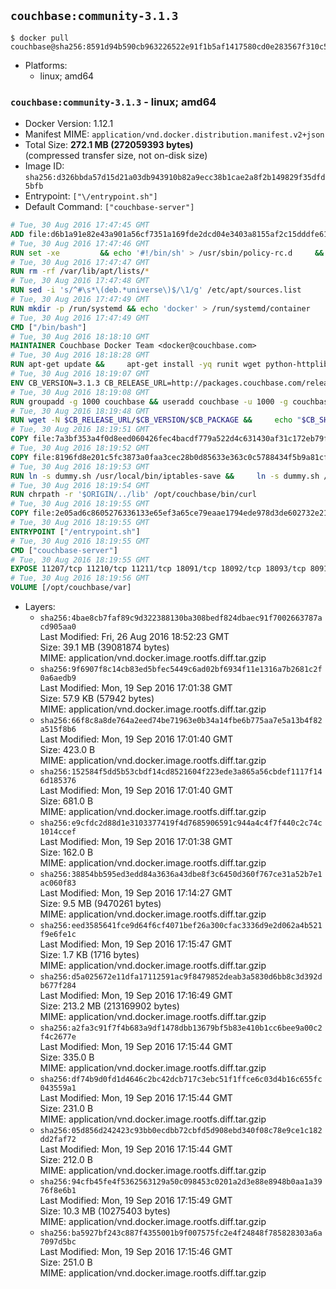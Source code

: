 ## `couchbase:community-3.1.3`

```console
$ docker pull couchbase@sha256:8591d94b590cb963226522e91f1b5af1417580cd0e283567f310c5adef6f0e07
```

-	Platforms:
	-	linux; amd64

### `couchbase:community-3.1.3` - linux; amd64

-	Docker Version: 1.12.1
-	Manifest MIME: `application/vnd.docker.distribution.manifest.v2+json`
-	Total Size: **272.1 MB (272059393 bytes)**  
	(compressed transfer size, not on-disk size)
-	Image ID: `sha256:d326bbda57d15d21a03db943910b82a9ecc38b1cae2a8f2b149829f35dfd5bfb`
-	Entrypoint: `["\/entrypoint.sh"]`
-	Default Command: `["couchbase-server"]`

```dockerfile
# Tue, 30 Aug 2016 17:47:45 GMT
ADD file:d6b1a91e82e43a901a56cf7351a169fde2dcd04e3403a8155af2c15dddfe61ab in / 
# Tue, 30 Aug 2016 17:47:46 GMT
RUN set -xe 		&& echo '#!/bin/sh' > /usr/sbin/policy-rc.d 	&& echo 'exit 101' >> /usr/sbin/policy-rc.d 	&& chmod +x /usr/sbin/policy-rc.d 		&& dpkg-divert --local --rename --add /sbin/initctl 	&& cp -a /usr/sbin/policy-rc.d /sbin/initctl 	&& sed -i 's/^exit.*/exit 0/' /sbin/initctl 		&& echo 'force-unsafe-io' > /etc/dpkg/dpkg.cfg.d/docker-apt-speedup 		&& echo 'DPkg::Post-Invoke { "rm -f /var/cache/apt/archives/*.deb /var/cache/apt/archives/partial/*.deb /var/cache/apt/*.bin || true"; };' > /etc/apt/apt.conf.d/docker-clean 	&& echo 'APT::Update::Post-Invoke { "rm -f /var/cache/apt/archives/*.deb /var/cache/apt/archives/partial/*.deb /var/cache/apt/*.bin || true"; };' >> /etc/apt/apt.conf.d/docker-clean 	&& echo 'Dir::Cache::pkgcache ""; Dir::Cache::srcpkgcache "";' >> /etc/apt/apt.conf.d/docker-clean 		&& echo 'Acquire::Languages "none";' > /etc/apt/apt.conf.d/docker-no-languages 		&& echo 'Acquire::GzipIndexes "true"; Acquire::CompressionTypes::Order:: "gz";' > /etc/apt/apt.conf.d/docker-gzip-indexes 		&& echo 'Apt::AutoRemove::SuggestsImportant "false";' > /etc/apt/apt.conf.d/docker-autoremove-suggests
# Tue, 30 Aug 2016 17:47:47 GMT
RUN rm -rf /var/lib/apt/lists/*
# Tue, 30 Aug 2016 17:47:48 GMT
RUN sed -i 's/^#\s*\(deb.*universe\)$/\1/g' /etc/apt/sources.list
# Tue, 30 Aug 2016 17:47:49 GMT
RUN mkdir -p /run/systemd && echo 'docker' > /run/systemd/container
# Tue, 30 Aug 2016 17:47:49 GMT
CMD ["/bin/bash"]
# Tue, 30 Aug 2016 18:18:10 GMT
MAINTAINER Couchbase Docker Team <docker@couchbase.com>
# Tue, 30 Aug 2016 18:18:28 GMT
RUN apt-get update &&     apt-get install -yq runit wget python-httplib2 chrpath     lsof lshw sysstat net-tools numactl  &&     apt-get autoremove && apt-get clean &&     rm -rf /var/lib/apt/lists/* /tmp/* /var/tmp/*
# Tue, 30 Aug 2016 18:19:07 GMT
ENV CB_VERSION=3.1.3 CB_RELEASE_URL=http://packages.couchbase.com/releases CB_PACKAGE=couchbase-server-community_3.1.3-ubuntu12.04_amd64.deb CB_SHA256=dc919f78a74ae1f627b9bee26e3da70a33ceb1b3fd3259f2ed85b0754e6fcd41 PATH=/usr/local/sbin:/usr/local/bin:/usr/sbin:/usr/bin:/sbin:/bin:/opt/couchbase/bin:/opt/couchbase/bin/tools:/opt/couchbase/bin/install
# Tue, 30 Aug 2016 18:19:08 GMT
RUN groupadd -g 1000 couchbase && useradd couchbase -u 1000 -g couchbase -M
# Tue, 30 Aug 2016 18:19:48 GMT
RUN wget -N $CB_RELEASE_URL/$CB_VERSION/$CB_PACKAGE &&     echo "$CB_SHA256  $CB_PACKAGE" | sha256sum -c - &&     dpkg -i ./$CB_PACKAGE && rm -f ./$CB_PACKAGE
# Tue, 30 Aug 2016 18:19:51 GMT
COPY file:7a3bf353a4f0d8eed060426fec4bacdf779a522d4c631430af31c172eb79f95b in /etc/service/couchbase-server/run 
# Tue, 30 Aug 2016 18:19:52 GMT
COPY file:8196fd8e201c5fc3873a0faa3cec28b0d85633e363c0c5788434f5b9a81cfa5b in /usr/local/bin/ 
# Tue, 30 Aug 2016 18:19:53 GMT
RUN ln -s dummy.sh /usr/local/bin/iptables-save &&     ln -s dummy.sh /usr/local/bin/lvdisplay &&     ln -s dummy.sh /usr/local/bin/vgdisplay &&     ln -s dummy.sh /usr/local/bin/pvdisplay
# Tue, 30 Aug 2016 18:19:54 GMT
RUN chrpath -r '$ORIGIN/../lib' /opt/couchbase/bin/curl
# Tue, 30 Aug 2016 18:19:55 GMT
COPY file:2e05ad6c8605276336133e65ef3a65ce79eaae1794ede978d3de602732e217ac in / 
# Tue, 30 Aug 2016 18:19:55 GMT
ENTRYPOINT ["/entrypoint.sh"]
# Tue, 30 Aug 2016 18:19:55 GMT
CMD ["couchbase-server"]
# Tue, 30 Aug 2016 18:19:55 GMT
EXPOSE 11207/tcp 11210/tcp 11211/tcp 18091/tcp 18092/tcp 18093/tcp 8091/tcp 8092/tcp 8093/tcp 8094/tcp
# Tue, 30 Aug 2016 18:19:56 GMT
VOLUME [/opt/couchbase/var]
```

-	Layers:
	-	`sha256:4bae8cb7faf89c9d322388130ba308bedf824dbaec91f7002663787acd905aa0`  
		Last Modified: Fri, 26 Aug 2016 18:52:23 GMT  
		Size: 39.1 MB (39081874 bytes)  
		MIME: application/vnd.docker.image.rootfs.diff.tar.gzip
	-	`sha256:9f6907f8c14cb83ed5bfec5449c6ad02bf6934f11e1316a7b2681c2f0a6aedb9`  
		Last Modified: Mon, 19 Sep 2016 17:01:38 GMT  
		Size: 57.9 KB (57942 bytes)  
		MIME: application/vnd.docker.image.rootfs.diff.tar.gzip
	-	`sha256:66f8c8a8de764a2eed74be71963e0b34a14fbe6b775aa7e5a13b4f82a515f8b6`  
		Last Modified: Mon, 19 Sep 2016 17:01:40 GMT  
		Size: 423.0 B  
		MIME: application/vnd.docker.image.rootfs.diff.tar.gzip
	-	`sha256:152584f5dd5b53cbdf14cd8521604f223ede3a865a56cbdef1117f146d185376`  
		Last Modified: Mon, 19 Sep 2016 17:01:40 GMT  
		Size: 681.0 B  
		MIME: application/vnd.docker.image.rootfs.diff.tar.gzip
	-	`sha256:e9cfdc2d88d1e3103377419f4d7685906591c944a4c4f7f440c2c74c1014ccef`  
		Last Modified: Mon, 19 Sep 2016 17:01:38 GMT  
		Size: 162.0 B  
		MIME: application/vnd.docker.image.rootfs.diff.tar.gzip
	-	`sha256:38854bb595ed3edd84a3636a43dbe8f3c6450d360f767ce31a52b7e1ac060f83`  
		Last Modified: Mon, 19 Sep 2016 17:14:27 GMT  
		Size: 9.5 MB (9470261 bytes)  
		MIME: application/vnd.docker.image.rootfs.diff.tar.gzip
	-	`sha256:eed3585641fce9d64f6cf4071bef26a300cfac3336d9e2d062a4b521f9e6fe1c`  
		Last Modified: Mon, 19 Sep 2016 17:15:47 GMT  
		Size: 1.7 KB (1716 bytes)  
		MIME: application/vnd.docker.image.rootfs.diff.tar.gzip
	-	`sha256:d5a025672e11dfa17112591ac9f8479852deab3a5830d6bb8c3d392db677f284`  
		Last Modified: Mon, 19 Sep 2016 17:16:49 GMT  
		Size: 213.2 MB (213169902 bytes)  
		MIME: application/vnd.docker.image.rootfs.diff.tar.gzip
	-	`sha256:a2fa3c91f7f4b683a9df1478dbb13679bf5b83e410b1cc6bee9a00c2f4c2677e`  
		Last Modified: Mon, 19 Sep 2016 17:15:44 GMT  
		Size: 335.0 B  
		MIME: application/vnd.docker.image.rootfs.diff.tar.gzip
	-	`sha256:df74b9d0fd1d4646c2bc42dcb717c3ebc51f1ffce6c03d4b16c655fc043559a1`  
		Last Modified: Mon, 19 Sep 2016 17:15:44 GMT  
		Size: 231.0 B  
		MIME: application/vnd.docker.image.rootfs.diff.tar.gzip
	-	`sha256:05d856d242423c93bb0ecdbb72cbfd5d908ebd340f08c78e9ce1c182dd2faf72`  
		Last Modified: Mon, 19 Sep 2016 17:15:44 GMT  
		Size: 212.0 B  
		MIME: application/vnd.docker.image.rootfs.diff.tar.gzip
	-	`sha256:94cfb45fe4f5362563129a50c098453c0201a2d3e88e8948b0aa1a3976f8e6b1`  
		Last Modified: Mon, 19 Sep 2016 17:15:49 GMT  
		Size: 10.3 MB (10275403 bytes)  
		MIME: application/vnd.docker.image.rootfs.diff.tar.gzip
	-	`sha256:ba5927bf243c887f4355001b9f007575fc2e4f24848f785828303a6a7097d5bc`  
		Last Modified: Mon, 19 Sep 2016 17:15:46 GMT  
		Size: 251.0 B  
		MIME: application/vnd.docker.image.rootfs.diff.tar.gzip
